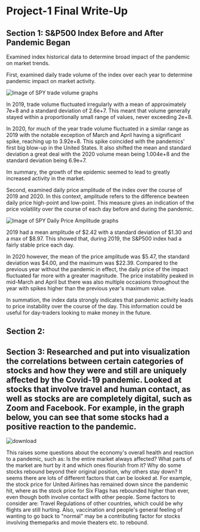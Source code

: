 # Project-1 Final Write-Up

## Section 1: S&P500 Index Before and After Pandemic Began

Examined index historical data to determine broad impact of the pandemic on market trends.

First, examined daily trade volume of the index over each year to determine pandemic impact on market activity. 

![Image of SPY trade volume graphs](https://github.com/kellnergp/Project-1/blob/main/Galen/project%201%20test/spy_19_20_volume.png)

In 2019, trade volume fluctuated irregularly with a mean of approximately 7e+8 and a standard deviation of 2.6e+7. This meant that volume generally stayed within a proportionally small range of values, never exceeding 2e+8. 

In 2020, for much of the year trade volume fluctuated in a similar range as 2019 with the notable exception of March and April having a significant spike, reaching up to 3.92e+8. This spike coincided with the pandemics' first big blow-up in the United States. It also shifted the mean and standard deviation a great deal with the 2020 volume mean being 1.004e+8 and the standard deviation being 6.9e+7.

Im summary, the growth of the epidemic seemed to lead to greatly increased activity in the market.

Second, examined daily price amplitude of the index over the course of 2019 and 2020.  In this context, amplitude refers to the difference bewteen daily price high-point and low-point.  This measure gives an indication of the price volatility over the course of each day before and during the pandemic.

![Image of SPY Daily Price Amplitude graphs](https://github.com/kellnergp/Project-1/blob/main/Galen/project%201%20test/spy_19_20_amplitude.png)

2019 had a mean amplitude of $2.42 with a standard deviation of $1.30 and a max of $8.97.  This showed that, during 2019, the S&P500 index had a fairly stable price each day.

In 2020 however, the mean of the price amplitude was $5.47, the standard deviation was $4.00, and the maximum was $22.39.  Compared to the previous year without the pandemic in effect, the daily price of the impact fluctuated far more with a greater magnitude.  The price instability peaked in mid-March and April but there was also multiple occasions throughout the year with spikes higher than the previous year's maximum value.

In summation, the index data strongly indicates that pandemic activity leads to price instability over the course of the day.  This information could be useful for day-traders looking to make money in the future.

## Section 2:

## Section 3: Researched and put into visualization the correlations between certain categories of stocks and how they were and still are uniquely affected by the Covid-19 pandemic.  Looked at stocks that involve travel and human contact, as well as stocks are are completely digital, such as Zoom and Facebook. For example, in the graph below, you can see that some stocks had a positive reaction to the pandemic. 

![download](https://user-images.githubusercontent.com/85895812/132405982-878f650f-a0d6-46b4-8293-75a4b22d8a79.png)

This raises some questions about the economy's overall health and reaction to a pandemic, such as: Is the entire market always affected?  What parts of the market are hurt by it and which ones flourish from it?  Why do some stocks rebound beyond their original position, why others stay down?
It seems there are lots of different factors that can be looked at.  For example, the stock price for United Airlines has remained down since the pandemic hit, where as the stock price for Six Flags has rebounded higher than ever, even though both involve contact with other people.  Some factors to consider are: Travel Regulations of other countries, which could be why flights are still hurting.  Also, vaccination and people's general feeling of wanting to go back to "normal" may be a contributing factor for stocks involving themeparks and movie theaters etc. to rebound.


